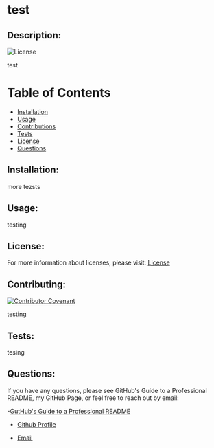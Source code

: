
# test


## Description:

![License](https://img.shields.io/badge/License-MPL-2.0-blue.svg "License Badge")

test


# Table of Contents 

- [Installation](#installation)
- [Usage](#usage)
- [Contributions](#contributions)
- [Tests](#tests)
- [License](#license)
- [Questions](#questions)

## Installation:

more tezsts


## Usage:

testing



## License:


For more information about licenses, please visit:
[License](https://opensource.org/licenses/MPL-2.0)



## Contributing:

[![Contributor Covenant](https://img.shields.io/badge/Contributor%20Covenant-v2.0%20adopted-ff69b4.svg)](CODE_OF_CONDUCT.md)

testing


## Tests:

tesing


## Questions:


If you have any questions, please see GitHub's Guide to a Professional README, my GitHub Page, or feel free to reach out by email:

-[GutHub's Guide to a Professional README](https://github.com/coding-boot-camp/potential-enigma/blob/master/readme-guide.md)


- [Github Profile](https://github.com/suschuk24)


- [Email](suschuk24@gmail.com)

  